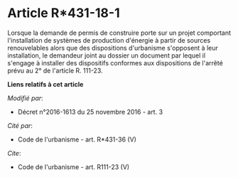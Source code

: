 # Article R*431-18-1

Lorsque la demande de permis de construire porte sur un projet comportant l'installation de systèmes de production d'énergie
à partir de sources renouvelables alors que des dispositions d'urbanisme s'opposent à leur installation, le demandeur joint
au dossier un document par lequel il s'engage à installer des dispositifs conformes aux dispositions de l'arrêté prévu au 2°
de l'article R. 111-23.

**Liens relatifs à cet article**

_Modifié par_:

  - Décret n°2016-1613 du 25 novembre 2016 - art. 3

_Cité par_:

  - Code de l'urbanisme - art. R*431-36 (V)

_Cite_:

  - Code de l'urbanisme - art. R111-23 (V)

